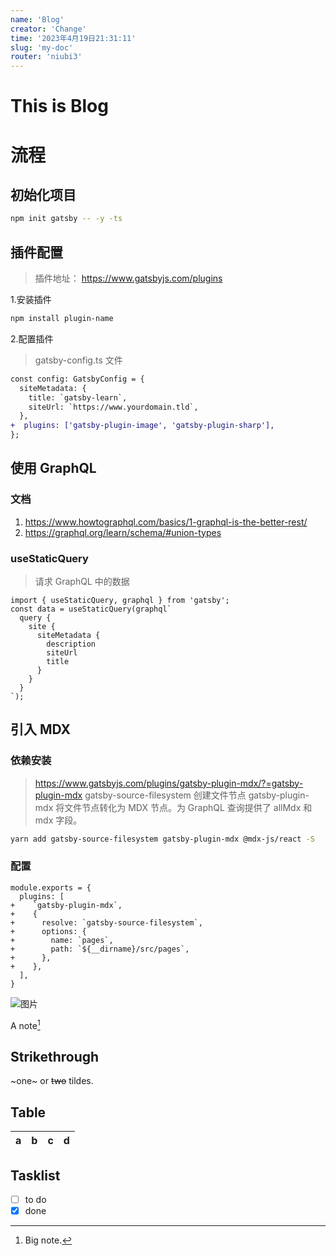 ```yaml
---
name: 'Blog'
creator: 'Change'
time: '2023年4月19日21:31:11'
slug: 'my-doc'
router: 'niubi3'
---
```


# This is Blog

# 流程

## 初始化项目

```bash
npm init gatsby -- -y -ts
```

## 插件配置

> 插件地址： https://www.gatsbyjs.com/plugins

1.安装插件

```bash
npm install plugin-name
```

2.配置插件

> gatsby-config.ts 文件

```diff
const config: GatsbyConfig = {
  siteMetadata: {
    title: `gatsby-learn`,
    siteUrl: `https://www.yourdomain.tld`,
  },
+  plugins: ['gatsby-plugin-image', 'gatsby-plugin-sharp'],
};
```

## 使用 GraphQL

### 文档

1. https://www.howtographql.com/basics/1-graphql-is-the-better-rest/
2. https://graphql.org/learn/schema/#union-types

### useStaticQuery

> 请求 GraphQL 中的数据

```js{numberLines: true}
import { useStaticQuery, graphql } from 'gatsby';
const data = useStaticQuery(graphql`
  query {
    site {
      siteMetadata {
        description
        siteUrl
        title
      }
    }
  }
`);
```

## 引入 MDX

### 依赖安装

> https://www.gatsbyjs.com/plugins/gatsby-plugin-mdx/?=gatsby-plugin-mdx
> gatsby-source-filesystem 创建文件节点
> gatsby-plugin-mdx 将文件节点转化为 MDX 节点。为 GraphQL 查询提供了 allMdx 和 mdx 字段。

```bash
yarn add gatsby-source-filesystem gatsby-plugin-mdx @mdx-js/react -S
```

### 配置

```diff-js
module.exports = {
  plugins: [
+    `gatsby-plugin-mdx`,
+    {
+      resolve: `gatsby-source-filesystem`,
+      options: {
+        name: `pages`,
+        path: `${__dirname}/src/pages`,
+      },
+    },
  ],
}
```

![图片](https://static.hellochange.cn/images/blog/webpack-process.png)

A note[^1]

[^1]: Big note.

## Strikethrough

~one~ or ~~two~~ tildes.

## Table

| a   | b   |   c |  d  |
| --- | :-- | --: | :-: |

## Tasklist

- [ ] to do
- [x] done
